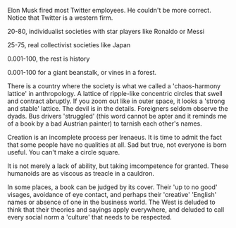 Elon Musk fired most Twitter employees. He couldn't be more correct. Notice that Twitter is a western firm.

20-80, individualist societies with star players like Ronaldo or Messi

25-75, real collectivist societies like Japan

0.001-100, the rest is history

0.001-100 for a giant beanstalk, or vines in a forest.

There is a country where the society is what we called a 'chaos-harmony lattice' in anthropology. A lattice of ripple-like concentric circles that swell and contract abruptly. If you zoom out like in outer space, it looks a 'strong and stable' lattice. The devil is in the details. Foreigners seldom observe the dyads. Bus drivers 'struggled' (this word cannot be apter and it reminds me of a book by a bad Austrian painter) to tarnish each other's names.

Creation is an incomplete process per Irenaeus. It is time to admit the fact that some people have no qualities at all. Sad but true, not everyone is born useful. You can't make a circle square.

It is not merely a lack of ability, but taking imcompetence for granted. These humanoids are as viscous as treacle in a cauldron.

In some places, a book can be judged by its cover. Their 'up to no good' visages, avoidance of eye contact, and perhaps their 'creative' 'English' names or absence of one in the business world. The West is deluded to think that their theories and sayings apply everywhere, and deluded to call every social norm a 'culture' that needs to be respected.
